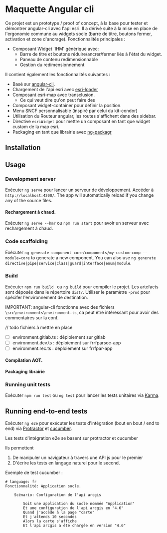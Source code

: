 # Maquette Angular cli

Ce projet est un prototype / proof of concept, à la base pour tester et démontrer angular-cli avec l'api esri.
Il a dérivé suite à la mise en place de l'ergonomie commune au widgets socle (barre de titre, boutons fermer, activation et zone d'ancrage).
Fonctionnalités principales :

* Composant Widget 'IHM' générique avec: 
  * Barre de titre et boutons réduire/ancrer/fermer liés à l'état du widget.
  * Paneau de contenu redimensionnable
  * Gestion du redimensionnement 

Il contient également les fonctionnalités suivantes :

* Basé sur [angular-cli](http://https://github.com/angular/angular-cli/wiki).
* Chargement de l'api esri avec [esri-loader](https://github.com/Esri/esri-loader)
* Composant esri-map avec transclusion.
  * Ce qui veut dire qu'on peut faire des <code><esri-map><widget></widget><widget></widget></esri-map></code>
* Composant widget-container pour définir la position.
* Menu SNCF personnalisable (inspiré par celui du kit-condor) 
* Utilisation du Routeur angular, les routes s'affichent dans des sidebar.
* Directive `esriWidget` pour mettre un composant en tant que widget custom de la map esri.
* Packaging en tant que librairie avec [ng-packagr](https://github.com/dherges/ng-packagr)

## Installation

## Usage

### Development server

Exécuter `ng serve` pour lancer un serveur de développement. Accéder à `http://localhost:4200/`. The app will automatically reload if you change any of the source files.

#### Rechargement à chaud.

Exécuter `ng serve --hmr` ou `npm run start` pour avoir un serveur avec rechargement à chaud.

### Code scaffolding

Exécuter `ng generate component core/components/my-custom-comp --module=core` to generate a new component. You can also use `ng generate directive|pipe|service|class|guard|interface|enum|module`.

### Build

Exécuter `npm run build ` ou `ng build` pour compiler le projet. Les artefacts sont déposés dans le répertoire `dist/`. Utiliser le paramètre `-prod` pour spécifer l'environnement de destination.

IMPORTANT: angular-cli fonctionne avec des fichiers `\src\environments\environment.ts`, ca peut être intéressant pour avoir des commentaires sur la conf.

// todo fichiers à mettre en place
* [ ] environment.gitlab.ts : déploiement sur gitlab  
* [ ] environment.dev.ts : déploiement sur frrfparsoc-app
* [ ] environment.rec.ts : déploiement sur frrfpar-app

#### Compilation AOT.

#### Packaging librairie

### Running unit tests

Exécuter `npm run test` ou `ng test` pour lancer les tests unitaires via [Karma](https://karma-runner.github.io).

## Running end-to-end tests

Exécuter `ng e2e` pour exécuter les tests d'intégration (bout en bout / end to end) via [Protractor](http://www.protractortest.org/) et [cucumber](http://www.protractor.io).

Les tests d'intégration e2e se basent sur protractor et cucumber

Ils permettent
 1. De manipuler un navigateur à travers une API js pour le premier
 2. D'écrire les tests en langage naturel pour le second.

Exemple de test cucumber :

```gerkhin
# language: fr
Fonctionnalité: Application socle.

    Scénario: Configuration de l'api arcgis

        Soit une application du socle nommée "Application"
        Et une configuration de l'api arcgis en "4.6"
        Quand j'accède à la page "carte"
        Et j'attends 10 secondes
        Alors la carte s'affiche
        Et l'api arcgis a été chargée en version "4.6"

```
